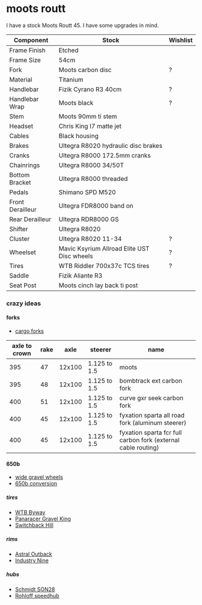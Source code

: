 # moots routt

I have a stock Moots Routt 45.
I have some upgrades in mind.

| Component | Stock | Wishlist |
| --------- | ----- | -------- |
| Frame Finish | Etched | |
| Frame Size | 54cm | |
| Fork | Moots carbon disc | ? |
| Material | Titanium | |
| Handlebar | Fizik Cyrano R3 40cm | ? |
| Handlebar Wrap | Moots black | ? |
| Stem | Moots 90mm ti stem | |
| Headset | Chris King I7 matte jet | |
| Cables | Black housing | |
| Brakes | Ultegra R8020 hydraulic disc brakes | |
| Cranks | Ultegra R8000 172.5mm cranks | |
| Chainrings | Ultegra R8000 34/50T | |
| Bottom Bracket | Ultegra R8000 threaded | |
| Pedals | Shimano SPD M520 | |
| Front Derailleur | Ultegra FDR8000 band on | |
| Rear Derailleur | Ultegra RDR8000 GS | |
| Shifter | Ultegra R8020 | |
| Cluster | Ultegra R8020 11-34 | ? |
| Wheelset | Mavic Ksyrium Allroad Elite UST Disc wheels | ? |
| Tires | WTB Riddler 700x37c TCS tires | ? |
| Saddle | Fizik Aliante R3 | |
| Seat Post | Moots cinch lay back ti post | |

### crazy ideas

#### forks

* [cargo forks](https://bikepacking.com/index/forks-with-bottle-cage-mounts/)

| axle to crown | rake | axle | steerer | name |
| --- | ---- | ------ | ------------ | ---- |
| 395 | 47   | 12x100 | 1.125 to 1.5 | moots |
| 395 | 48   | 12x100 | 1.125 to 1.5 | bombtrack ext carbon fork |
| 400 | 51   | 12x100 | 1.125 to 1.5 | curve gxr seek carbon fork |
| 400 | 45   | 12x100 | 1.125 to 1.5 | fyxation sparta all road fork (aluminum steerer) |
| 400 | 45   | 12x100 | 1.125 to 1.5 | fyxation sparta fcr full carbon fork (external cable routing) |

#### 650b

* [wide gravel wheels](https://bikepacking.com/gear/wide-gravel-wheels/)
* [650b conversion](https://bikepacking.com/gear/700c-to-650b/)

##### tires

* [WTB Byway](https://www.wtb.com/products/byway)
* [Panaracer Gravel King](https://www.panaracer.com/lineup/gravel.html)
* [Switchback Hill](https://www.renehersecycles.com/shop/components/tires/650b/650bx48-switchback-hill/)

##### rims

* [Astral Outback](https://astralcycling.com/collections/dirt-rims/products/outback-rim)
* [Industry Nine](https://industrynine.com/wheels/mountain)

##### hubs

* [Schmidt SON28](https://nabendynamo.de/en/products/hub-dynamos/for-thru-axles/)
* [Rohloff speedhub](https://www.rohloff.de/en/products/speedhub)
